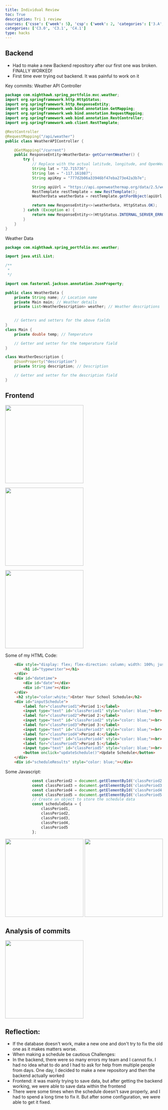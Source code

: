 ```yaml
---
title: Individual Review
toc: True
description: Tri 1 review
courses: {'csse': {'week': 5}, 'csp': {'week': 2, 'categories': ['3.A', '5.B']}, 'csa': {'week': 9}}
categories: ['C3.0', 'C3.1', 'C4.1']
type: hacks
---
```


## Backend
- Had to make a new Backend repository after our first one was broken. FINALLY WORKED!
- First time ever trying out backend. It was painful to work on it

Key commits:
Weather API Controller
```java
package com.nighthawk.spring_portfolio.mvc.weather;
import org.springframework.http.HttpStatus;
import org.springframework.http.ResponseEntity;
import org.springframework.web.bind.annotation.GetMapping;
import org.springframework.web.bind.annotation.RequestMapping;
import org.springframework.web.bind.annotation.RestController;
import org.springframework.web.client.RestTemplate;

@RestController
@RequestMapping("/api/weather")
public class WeatherAPIController {

    @GetMapping("/current")
    public ResponseEntity<WeatherData> getCurrentWeather() {
        try {
            // Replace with the actual latitude, longitude, and OpenWeatherMap API key
            String lat = "32.715736";
            String lon = "-117.161087";
            String apiKey = "777d2b06a33946bf47eba273e42a3b7e";

            String apiUrl = "https://api.openweathermap.org/data/2.5/weather?lat=" + lat + "&lon=" + lon + "&appid=" + apiKey + "&units=metric";
            RestTemplate restTemplate = new RestTemplate();
            WeatherData weatherData = restTemplate.getForObject(apiUrl, WeatherData.class);

            return new ResponseEntity<>(weatherData, HttpStatus.OK);
        } catch (Exception e) {
            return new ResponseEntity<>(HttpStatus.INTERNAL_SERVER_ERROR);
        }
    }
}
```
Weather Data
```java
package com.nighthawk.spring_portfolio.mvc.weather;

import java.util.List;

/**
 * 
 */

import com.fasterxml.jackson.annotation.JsonProperty;

public class WeatherData {
    private String name; // Location name
    private Main main; // Weather details
    private List<WeatherDescription> weather; // Weather descriptions

    
    // Getters and setters for the above fields
}
class Main {
    private double temp; // Temperature

    // Getter and setter for the temperature field
}

class WeatherDescription {
    @JsonProperty("description")
    private String description; // Description

    // Getter and setter for the description field
}
```

## Frontend
<p>
  <img src="{{ site.baseurl }}/images/analysis.png" width=250px/>
</p>
<p>
  <img src="{{ site.baseurl }}/images/Schedule.png" width=250px/>
</p>
<p class="center1">
  <img src="{{ site.baseurl }}/images/Planner.png" width=250px/>
</p>

Some of my HTML Code:
```html
    <div style="display: flex; flex-direction: column; width: 100%; justify-content: center; align-items: center;">
        <h1 id="typewriter"></h1>
    </div>
    <div id="datetime">
        <div id="date"></div>
        <div id="time"></div>
    </div>
     <h2 style="color:white;">Enter Your School Schedule</h2>
    <div id="inputSchedule">
        <label for="classPeriod1">Period 1:</label>
        <input type="text" id="classPeriod1" style="color: blue;"><br>
        <label for="classPeriod2">Period 2:</label>
        <input type="text" id="classPeriod2" style="color: blue;"><br>
        <label for="classPeriod3">Period 3:</label>
        <input type="text" id="classPeriod3" style="color: blue;"><br>
        <label for="classPeriod4">Period 4:</label>
        <input type="text" id="classPeriod4" style="color: blue;"><br>
        <label for="classPeriod5">Period 5:</label>
        <input type="text" id="classPeriod5" style="color: blue;"><br>
        <button onclick="updateSchedule()">Update Schedule</button>
    </div>
    <div id="scheduleResults" style="color: blue;"></div>
```
Some Javascript:
```javascript
            const classPeriod2 = document.getElementById('classPeriod2').value;
            const classPeriod3 = document.getElementById('classPeriod3').value;
            const classPeriod4 = document.getElementById('classPeriod4').value;
            const classPeriod5 = document.getElementById('classPeriod5').value;
            // Create an object to store the schedule data
            const scheduleData = {
                classPeriod1,
                classPeriod2,
                classPeriod3,
                classPeriod4,
                classPeriod5
            };
```
<img src="{{ site.baseurl }}/images/Screenshot 2023-11-06 005404.png" width=250px/>
<img src="{{ site.baseurl }}/images/Screenshot 2023-11-06 005424.png" width=250px/>

## Analysis of commits
<p><img src="{{ site.baseurl }}/images/analysis.png" width=250px/></p>

## Reflection:
- If the database doesn't work, make a new one and don't try to fix the old one as it makes matters worse.
- When making a schedule be cautious
Challenges:
- In the backend, there were so many errors my team and I cannot fix. I had no idea what to do and I had to ask for help from multiple people from days. One day, I decided to make a new repository and then the backend actually worked
- Frontend: it was mainly trying to save data, but after getting the backend working, we were able to save data within the frontend
- There were some times when the schedule doesn't save properly, and I had to spend a long time to fix it. But after some configuration, we were able to get it fixed.